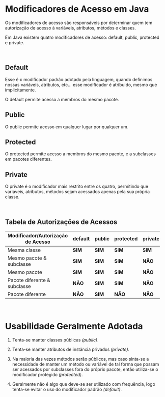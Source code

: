# Modificadores de Acesso em Java

Os modificadores de acesso são responsáveis por determinar quem tem autorização de acesso à variáveis, atributos, métodos e classes.

Em Java existem quatro modificadores de acesso: default, public, protected e private.

&nbsp;

## Default

Esse é o modificador padrão adotado pela linguagem, quando definimos nossas variáveis, atributos, etc... esse modificador é atribuido, mesmo que implicitamente.

O default permite acesso a membros do mesmo pacote.

## Public

O public permite acesso em qualquer lugar por qualquer um.

## Protected

O protected permite acesso a membros do mesmo pacote, e a subclasses em pacotes diferentes.

## Private

O private é o modificador mais restrito entre os quatro, permitindo que variáveis, atributos, métodos sejam acessados apenas pela sua própria classe.

&nbsp;

## Tabela de Autorizações de Acessos

| **Modificador/Autorização de Acesso** | default | public | protected | private |
| --- | --- | --- | --- | --- |
| Mesma classe | **SIM** | **SIM** | **SIM** | **SIM** |
| Mesmo pacote & subclasse | **SIM** | **SIM** | **SIM** | **NÃO** |
| Mesmo pacote | **SIM** | **SIM** | **SIM** | **NÃO** |
| Pacote diferente & subclasse | **NÃO** | **SIM** | **SIM** | **NÃO** |
| Pacote diferente | **NÃO** | **SIM** | **NÃO** | **NÃO** |

&nbsp;

# Usabilidade Geralmente Adotada

1. Tenta-se manter classes públicas *(public)*.

2. Tenta-se manter atributos de instância privados *(private)*.

3. Na maioria das vezes métodos serão públicos, mas caso sinta-se a necessidade de manter um método ou variável de tal forma que possam ser acessados por subclasses fora do próprio pacote, então utiliza-se o modificador protegido *(protected)*.

4. Geralmente não é algo que deve-se ser utilizado com frequência, logo tenta-se evitar o uso do modificador padrão *(default)*.